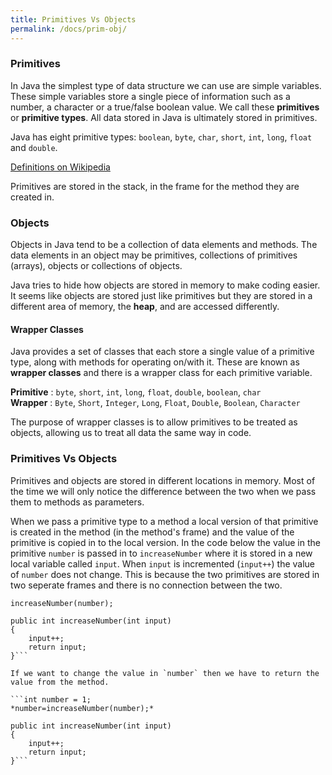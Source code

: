 ```yaml
---
title: Primitives Vs Objects
permalink: /docs/prim-obj/
---
```


### Primitives

In Java the simplest type of data structure we can use are simple variables. These simple variables store a single piece of information such as a number, a character or a true/false boolean value. We call these **primitives** or **primitive types**. All data stored in Java is ultimately stored in primitives.   

Java has eight primitive types: `boolean`, `byte`, `char`, `short`, `int`, `long`, `float` and `double`.   

[Definitions on Wikipedia](https://en.wikibooks.org/wiki/Java_Programming/Primitive_Types#:~:text=Primitive%20types%20are%20the%20most,of%20data%20manipulation%20in%20Java)  

Primitives are stored in the stack, in the frame for the method they are created in.

### Objects

Objects in Java tend to be a collection of data elements and methods. The data elements in an object may be primitives, collections of primitives (arrays), objects or collections of objects.  

Java tries to hide how objects are stored in memory to make coding easier. It seems like objects are stored just like primitives but they are stored in a different area of memory, the **heap**, and are accessed differently.

#### Wrapper Classes

Java provides a set of classes that each store a single value of a primitive type, along with methods for operating on/with it. These are known as **wrapper classes** and there is a wrapper class for each primitive variable.  

**Primitive** : `byte`, `short`, `int`, `long`, `float`, `double`, `boolean`, `char`  
**Wrapper**   : `Byte`, `Short`, `Integer`, `Long`, `Float`, `Double`, `Boolean`, `Character`  

The purpose of wrapper classes is to allow primitives to be treated as objects, allowing us to treat all data the same way in code.

### Primitives Vs Objects

Primitives and objects are stored in different locations in memory. Most of the time we will only notice the difference between the two when we pass them to methods as parameters.  

When we pass a primitive type to a method a local version of that primitive is created in the method (in the method's frame) and the value of the primitive is copied in to the local version. In the code below the value in the primitive `number` is passed in to `increaseNumber` where it is stored in a new local variable called `input`. When `input` is incremented (`input++`) the value of `number` does not change. This is because the two primitives are stored in two seperate frames and there is no connection between the two.

```int number = 1;
increaseNumber(number);

public int increaseNumber(int input)
{
    input++;
    return input;
}```  

If we want to change the value in `number` then we have to return the value from the method.  

```int number = 1;
*number=increaseNumber(number);*

public int increaseNumber(int input)
{
    input++;
    return input;
}```
